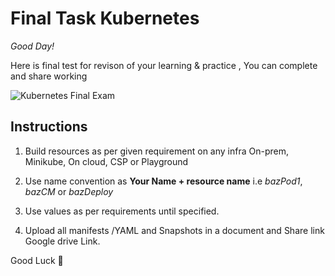 # Final Task Kubernetes
 
*Good Day!* 

Here is final test for revison of your learning & practice , You can complete and share working

![Kubernetes Final Exam](https://github.com/engineerbaz/DevOps-B07-TrainingCourse/blob/main/learningTasks/K8s-FinalExam.png)

## Instructions

1. Build resources as per given requirement on any infra On-prem, Minikube, On cloud, CSP or Playground

2. Use name convention as **Your Name + resource name**  i.e *bazPod1*, *bazCM* or *bazDeploy*

3. Use values as per requirements until specified.

4. Upload all manifests /YAML  and  Snapshots in a document and Share link Google drive Link.


Good Luck 🤙